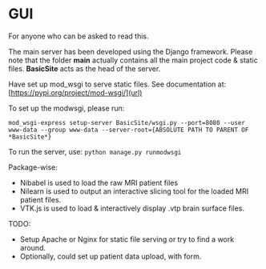 # GUI

For anyone who can be asked to read this. 

The main server has been developed using the Django framework. Please note that the folder **main** actually contains all the main project code & static files. **BasicSite** acts as the head of the server. 

Have set up mod_wsgi to serve static files.
See documentation at: [https://pypi.org/project/mod-wsgi/](url)

To set up the modwsgi, please run: 

`mod_wsgi-express setup-server BasicSite/wsgi.py --port=8080 --user www-data --group www-data --server-root={ABSOLUTE PATH TO PARENT OF *BasicSite*}`

To run the server, use: 
`python manage.py runmodwsgi`

Package-wise:

*  Nibabel is used to load the raw MRI patient files
*  Nilearn is used to output an interactive slicing tool for the loaded MRI patient files.
*  VTK.js is used to load & interactively display .vtp brain surface files.


TODO:
*  Setup Apache or Nginx for static file serving or try to find a work around.
*  Optionally, could set up patient data upload, with form.



